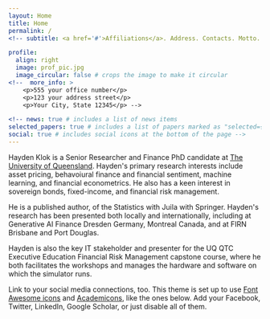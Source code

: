 ```yaml
---
layout: Home
title: Home
permalink: /
<!-- subtitle: <a href='#'>Affiliations</a>. Address. Contacts. Motto. Etc. -->

profile:
  align: right
  image: prof_pic.jpg
  image_circular: false # crops the image to make it circular
<!--  more_info: >
    <p>555 your office number</p>
    <p>123 your address street</p>
    <p>Your City, State 12345</p> -->

<!-- news: true # includes a list of news items
selected_papers: true # includes a list of papers marked as "selected={true}"
social: true # includes social icons at the bottom of the page -->
---
```


Hayden Klok is a Senior Researcher and Finance PhD candidate at [The University of Queensland](https://www.uq.edu.au/). Hayden's primary research interests include asset pricing, behavoiural finance and financial sentiment, machine learning, and financial econometrics. He also has a keen interest in sovereign bonds, fixed-income, and financial risk management. 

He is a published author,  of the Statistics with Juila with Springer. Hayden's research has been presented both locally and internationally, including at Generative AI Finance Dresden Germany, Montreal Canada, and at FIRN Brisbane and Port Douglas.

Hayden is also the key IT stakeholder and presenter for the UQ QTC Executive Education Financial Risk Management capstone course, where he both facilitates the workshops and manages the hardware and software on which the simulator runs.

<!-- You can put a picture in, too. The code is already in, just name your picture `prof_pic.jpg` and put it in the `img/` folder.

Put your address / P.O. box / other info right below your picture. You can also disable any of these elements by editing `profile` property of the YAML header of your `_pages/about.md`. Edit `_bibliography/papers.bib` and Jekyll will render your [publications page](/al-folio/publications/) automatically. -->

Link to your social media connections, too. This theme is set up to use [Font Awesome icons](https://fontawesome.com/) and [Academicons](https://jpswalsh.github.io/academicons/), like the ones below. Add your Facebook, Twitter, LinkedIn, Google Scholar, or just disable all of them.
